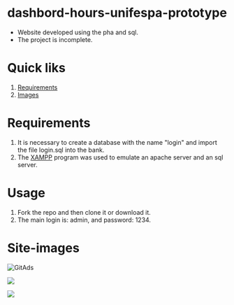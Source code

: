 # dashbord-hours-unifespa-prototype

* Website developed using the pha and sql.
* The project is incomplete.
 
# Quick liks
1. [Requirements](#requirements)
2. [Images](#Site-images)

 

# Requirements
1. It is necessary to create a database with the name "login" and import the file login.sql into the bank.
2. The [XAMPP](https://www.apachefriends.org/pt_br/index.html) program was used to emulate an apache server and an sql server.  

# Usage
1. Fork the repo and then clone it or download it.
2. The main login is: admin, and password: 1234.
  
# Site-images
<a> <img src="https://mir-s3-cdn-cf.behance.net/project_modules/fs/2525a9101637051.5f2364dde4e52.png" alt="GitAds"/> </a>

<a> <img src="https://mir-s3-cdn-cf.behance.net/project_modules/fs/44627e101637051.5f2364dde4779.png"/> </a>

<a> <img src="https://mir-s3-cdn-cf.behance.net/project_modules/fs/25d3b0101637051.5f2364dde5523.png"/> </a>
